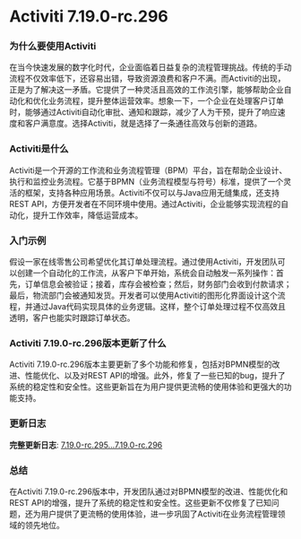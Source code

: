 # Activiti 7.19.0-rc.296
### 为什么要使用Activiti

在当今快速发展的数字化时代，企业面临着日益复杂的流程管理挑战。传统的手动流程不仅效率低下，还容易出错，导致资源浪费和客户不满。而Activiti的出现，正是为了解决这一矛盾。它提供了一种灵活且高效的工作流引擎，能够帮助企业自动化和优化业务流程，提升整体运营效率。想象一下，一个企业在处理客户订单时，能够通过Activiti自动化审批、通知和跟踪，减少了人为干预，提升了响应速度和客户满意度。选择Activiti，就是选择了一条通往高效与创新的道路。

### Activiti是什么

Activiti是一个开源的工作流和业务流程管理（BPM）平台，旨在帮助企业设计、执行和监控业务流程。它基于BPMN（业务流程模型与符号）标准，提供了一个灵活的框架，支持各种应用场景。Activiti不仅可以与Java应用无缝集成，还支持REST API，方便开发者在不同环境中使用。通过Activiti，企业能够实现流程的自动化，提升工作效率，降低运营成本。

### 入门示例

假设一家在线零售公司希望优化其订单处理流程。通过使用Activiti，开发团队可以创建一个自动化的工作流，从客户下单开始，系统会自动触发一系列操作：首先，订单信息会被验证；接着，库存会被检查；然后，财务部门会收到付款请求；最后，物流部门会被通知发货。开发者可以使用Activiti的图形化界面设计这个流程，并通过Java代码实现具体的业务逻辑。这样，整个订单处理过程不仅高效且透明，客户也能实时跟踪订单状态。

### Activiti 7.19.0-rc.296版本更新了什么

Activiti 7.19.0-rc.296版本主要更新了多个功能和修复，包括对BPMN模型的改进、性能优化、以及对REST API的增强。此外，修复了一些已知的bug，提升了系统的稳定性和安全性。这些更新旨在为用户提供更流畅的使用体验和更强大的功能支持。

### 更新日志

**完整更新日志**: [7.19.0-rc.295...7.19.0-rc.296](https://github.com/Activiti/Activiti/compare/7.19.0-rc.295...7.19.0-rc.296)

### 总结

在Activiti 7.19.0-rc.296版本中，开发团队通过对BPMN模型的改进、性能优化和REST API的增强，提升了系统的稳定性和安全性。这些更新不仅修复了已知问题，还为用户提供了更流畅的使用体验，进一步巩固了Activiti在业务流程管理领域的领先地位。